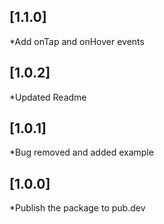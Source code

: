 ## [1.1.0] 
*Add onTap and onHover events

## [1.0.2] 

*Updated Readme

## [1.0.1] 

*Bug removed and added example

## [1.0.0] 

*Publish the package to pub.dev
